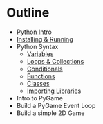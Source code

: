Outline
=======

* [Python Intro](intro.md)
* [Installing & Running](installing.md)
* Python Syntax
	* [Variables](syntax_variables.md)
	* [Loops & Collections](syntax_loops_collections.md)
	* [Conditionals](syntax_conditionals.md)
	* [Functions](syntax_functions.md)
	* [Classes](syntax_classes.md)
	* [Importing Libraries](importing.md)
* Intro to PyGame
* Build a PyGame Event Loop
* Build a simple 2D Game
